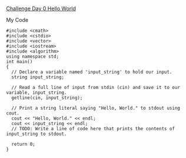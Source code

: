 [Challenge Day 0 Hello World](https://www.hackerrank.com/challenges/30-hello-world/problem)

My Code
```
#include <cmath>
#include <cstdio>
#include <vector>
#include <iostream>
#include <algorithm>
using namespace std;
int main()
{
  // Declare a variable named 'input_string' to hold our input.
  string input_string;

  // Read a full line of input from stdin (cin) and save it to our variable, input_string.
  getline(cin, input_string);

  // Print a string literal saying "Hello, World." to stdout using cout.
  cout << "Hello, World." << endl;
  cout << input_string << endl;
  // TODO: Write a line of code here that prints the contents of input_string to stdout.

  return 0;
}
```